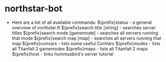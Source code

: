 # northstar-bot

+ Here are a list of all available commands:
${prefix}status                 - a general overview of northstar.tf
${prefix}search title [string]  - searches server titles
${prefix}search mode [gamemode] - searches all servers running that mode
${prefix}search map [map]       - searches all servers running that map
${prefix}convars                - lists some useful ConVars
${prefix}modes                  - lists all Titanfall 2 gamemodes
${prefix}maps                   - lists all Titanfall 2 maps
${prefix}host                   - links hummusbird's server tutorial
